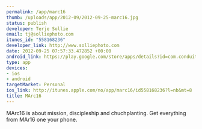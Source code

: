 ```yaml
--- 
permalink: /app/marc16
thumb: /uploads/app/2012-09/2012-09-25-marc16.jpg
status: publish
developer: Terje Sollie
email: tj@solliephoto.com
itunes_id: "558168236"
developer_link: http://www.solliephoto.com
date: 2012-09-25 07:57:33.472852 +00:00
android_link: https://play.google.com/store/apps/details?id=com.conduit.app_adb56bdfcd0e4d18a61ee44246a4e966.app&feature=search_result#?t=W251bGwsMSwyLDEsImNvbS5jb2
type: app
devices: 
- ios
- android
targetMarket: Personal
ios_link: http://itunes.apple.com/no/app/marc16/id558168236?l=nb&mt=8
title: MArc16
---
```


MArc16 is about mission, discipleship and chuchplanting. Get everything from MAr16 one your phone.
